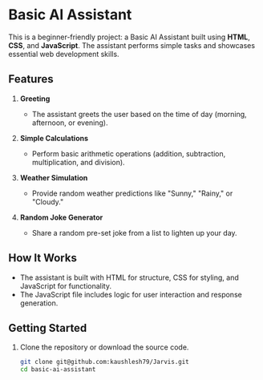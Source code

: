 # Basic AI Assistant

This is a beginner-friendly project: a Basic AI Assistant built using **HTML**, **CSS**, and **JavaScript**. The assistant performs simple tasks and showcases essential web development skills.

## Features

1. **Greeting**  
   - The assistant greets the user based on the time of day (morning, afternoon, or evening).

2. **Simple Calculations**  
   - Perform basic arithmetic operations (addition, subtraction, multiplication, and division).

3. **Weather Simulation**  
   - Provide random weather predictions like "Sunny," "Rainy," or "Cloudy."

4. **Random Joke Generator**  
   - Share a random pre-set joke from a list to lighten up your day.

## How It Works

- The assistant is built with HTML for structure, CSS for styling, and JavaScript for functionality.
- The JavaScript file includes logic for user interaction and response generation.

## Getting Started

1. Clone the repository or download the source code.
   ```bash
   git clone git@github.com:kaushlesh79/Jarvis.git
   cd basic-ai-assistant
